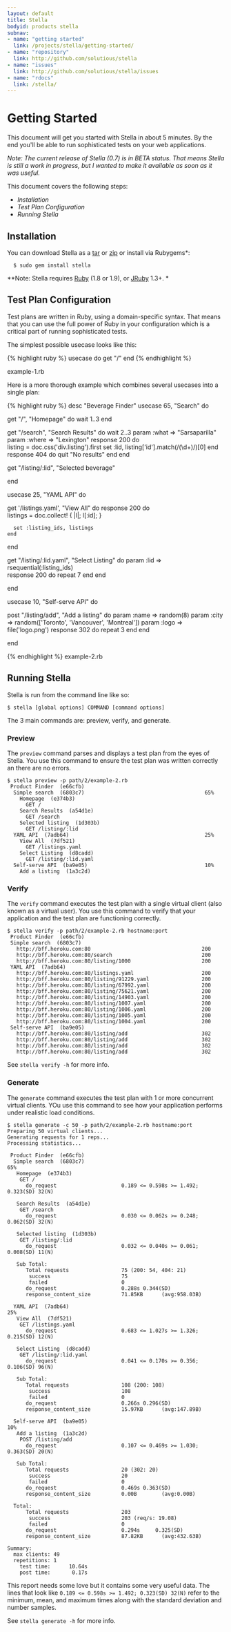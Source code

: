 ```yaml
---
layout: default
title: Stella
bodyid: products stella
subnav:
- name: "getting started"
  link: /projects/stella/getting-started/
- name: "repository"
  link: http://github.com/solutious/stella
- name: "issues"
  link: http://github.com/solutious/stella/issues
- name: "rdocs"
  link: /stella/
---
```


# Getting Started 

This document will get you started with Stella in about 5 minutes. By the end you'll be able to run sophisticated tests on your web applications. 

*Note: The current release of Stella (0.7) is in BETA status. That means Stella is still a work in progress, but I wanted to make it available as soon as it was useful.*

This document covers the following steps:

* _Installation_
* _Test Plan Configuration_
* _Running Stella_


## Installation ##

You can download Stella as a <a href="http://github.com/solutious/stella/tarball/latest">tar</a> or <a href="http://github.com/solutious/stella/zipball/latest">zip</a> or install via Rubygems\*:

<pre><code>  $ sudo gem install stella</code></pre>
  
*\*Note: Stella requires [Ruby](http://www.ruby-lang.org/en/downloads/) (1.8 or 1.9), or [JRuby](http://jruby.org/download) 1.3+. *


## Test Plan Configuration ##

Test plans are written in Ruby, using a domain-specific syntax. That means that you can use the full power of Ruby in your configuration which is a critical part of running sophisticated tests. 

The simplest possible usecase looks like this:

{% highlight ruby %}
usecase do
  get "/"
end
{% endhighlight %}

<span class="graphicSubtext">example-1.rb</span>

Here is a more thorough example which combines several usecases into a single plan:

{% highlight ruby %}
desc "Beverage Finder"
usecase 65, "Search" do
  
  get "/", "Homepage" do
    wait 1..3
  end
  
  get "/search", "Search Results" do
    wait 2..3
    param :what  => "Sarsaparilla"
    param :where => "Lexington"
    response 200 do      
      listing = doc.css('div.listing').first
      set :lid, listing['id'].match(/(\d+)/)[0]
    end
    response 404 do 
      quit "No results"
    end
  end
  
  get "/listing/:lid", "Selected beverage"
         
end

usecase 25, "YAML API" do
  
  get '/listings.yaml', "View All" do
    response 200 do    
      listings = doc.collect! { |l|; l[:id]; }
      
      set :listing_ids, listings
    end
  end

  get "/listing/:lid.yaml", "Select Listing" do
    param :lid => rsequential(:listing_ids)    
    response 200 do
      repeat 7
    end
  end
  
end

usecase 10, "Self-serve API" do

  post "/listing/add", "Add a listing" do
    param :name => random(8)
    param :city => random(['Toronto', 'Vancouver', 'Montreal'])
    param :logo => file('logo.png')
    response 302 do
      repeat 3
    end
  end
  
end

{% endhighlight %}
<span class="graphicSubtext">example-2.rb</span>

## Running Stella ##

Stella is run from the command line like so:

    $ stella [global options] COMMAND [command options]

The 3 main commands are: preview, verify, and generate.

### Preview ###

The `preview` command parses and displays a test plan from the eyes of Stella. You use this command to ensure the test plan was written correctly an there are no errors. 

    $ stella preview -p path/2/example-2.rb
     Product Finder  (e66cfb)                                            
      Simple search  (6803c7)                                       65% 
        Homepage  (e374b3)                                            
          GET /
        Search Results  (a54d1e)                                      
          GET /search
        Selected listing  (1d303b)                                    
          GET /listing/:lid
      YAML API  (7adb64)                                            25% 
        View All  (7df521)                                            
          GET /listings.yaml
        Select Listing  (d8cadd)                                      
          GET /listing/:lid.yaml
      Self-serve API  (ba9e05)                                      10% 
        Add a listing  (1a3c2d)                                       


### Verify ###

The `verify` command executes the test plan with a single virtual client (also known as a virtual user). You use this command to verify that your application and the test plan are functioning correctly. 

    $ stella verify -p path/2/example-2.rb hostname:port
     Product Finder  (e66cfb)                                           
     Simple search  (6803c7)                                           
       http://bff.heroku.com:80                                    200
       http://bff.heroku.com:80/search                             200
       http://bff.heroku.com:80/listing/1000                       200
     YAML API  (7adb64)                                                
       http://bff.heroku.com:80/listings.yaml                      200
       http://bff.heroku.com:80/listing/91229.yaml                 200
       http://bff.heroku.com:80/listing/67992.yaml                 200
       http://bff.heroku.com:80/listing/75621.yaml                 200
       http://bff.heroku.com:80/listing/14903.yaml                 200
       http://bff.heroku.com:80/listing/1007.yaml                  200
       http://bff.heroku.com:80/listing/1006.yaml                  200
       http://bff.heroku.com:80/listing/1005.yaml                  200
       http://bff.heroku.com:80/listing/1004.yaml                  200
     Self-serve API  (ba9e05)                                          
       http://bff.heroku.com:80/listing/add                        302
       http://bff.heroku.com:80/listing/add                        302
       http://bff.heroku.com:80/listing/add                        302
       http://bff.heroku.com:80/listing/add                        302
    

See `stella verify -h` for more info.

### Generate ###

The `generate` command executes the test plan with 1 or more concurrent virtual clients. YOu use this command to see how your application performs under realistic load conditions. 

    $ stella generate -c 50 -p path/2/example-2.rb hostname:port
    Preparing 50 virtual clients...
    Generating requests for 1 reps...
    Processing statistics...
    
     Product Finder  (e66cfb)                                                  
      Simple search  (6803c7)                                               65% 
       Homepage  (e374b3)                                                       
        GET /
          do_request                     0.189 <= 0.598s >= 1.492; 0.323(SD) 32(N)
    
       Search Results  (a54d1e)                                                 
        GET /search
          do_request                     0.030 <= 0.062s >= 0.248; 0.062(SD) 32(N)
    
       Selected listing  (1d303b)                                               
        GET /listing/:lid
          do_request                     0.032 <= 0.040s >= 0.061; 0.008(SD) 11(N)
    
       Sub Total:
          Total requests                 75 (200: 54, 404: 21)
           success                       75
           failed                        0
          do_request                     0.288s 0.344(SD)
          response_content_size          71.85KB      (avg:958.03B)
    
      YAML API  (7adb64)                                                    25% 
       View All  (7df521)                                                       
        GET /listings.yaml
          do_request                     0.683 <= 1.027s >= 1.326; 0.215(SD) 12(N)
    
       Select Listing  (d8cadd)                                                 
        GET /listing/:lid.yaml
          do_request                     0.041 <= 0.170s >= 0.356; 0.106(SD) 96(N)
    
       Sub Total:
          Total requests                 108 (200: 108)
           success                       108
           failed                        0
          do_request                     0.266s 0.296(SD)
          response_content_size          15.97KB      (avg:147.89B)
    
      Self-serve API  (ba9e05)                                              10% 
       Add a listing  (1a3c2d)                                                  
        POST /listing/add
          do_request                     0.107 <= 0.469s >= 1.030; 0.363(SD) 20(N)
    
       Sub Total:
          Total requests                 20 (302: 20)
           success                       20
           failed                        0
          do_request                     0.469s 0.363(SD)
          response_content_size          0.00B        (avg:0.00B)
    
      Total:                                                             
          Total requests                 203
           success                       203 (req/s: 19.08)
           failed                        0
          do_request                     0.294s     0.325(SD)
          response_content_size          87.82KB      (avg:432.63B)
    
    Summary: 
      max clients: 49
      repetitions: 1
        test time:      10.64s
        post time:       0.17s
    

This report needs some love but it contains some very useful data. The lines that look like `0.189 <= 0.598s >= 1.492; 0.323(SD) 32(N)` refer to the minimum, mean, and maximum times along with the standard deviation and number samples. 

See `stella generate -h` for more info.

